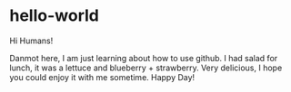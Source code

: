 # hello-world

Hi Humans!

Danmot here, I am just learning about how to use github. I had salad for lunch, it was a lettuce and blueberry + strawberry.
Very delicious, I hope you could enjoy it with me sometime. Happy Day!
